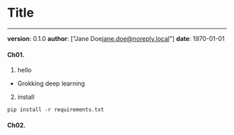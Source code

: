 # Title
---
**version**: 0.1.0
**author**: ["Jane Doe<jane.doe@noreply.local>"]
**date**: 1970-01-01


#### Ch01. 
1. hello
- Grokking deep learning

2. install
```
pip install -r requirements.txt
```

#### Ch02. 

